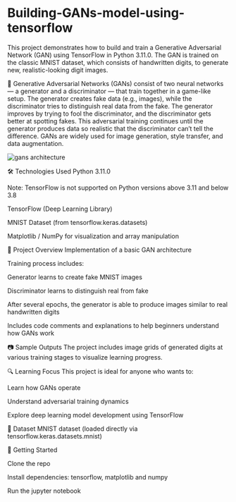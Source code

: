 # Building-GANs-model-using-tensorflow
This project demonstrates how to build and train a Generative Adversarial Network (GAN) using TensorFlow in Python 3.11.0. The GAN is trained on the classic MNIST dataset, which consists of handwritten digits, to generate new, realistic-looking digit images.

🧠 Generative Adversarial Networks (GANs) consist of two neural networks — a generator and a discriminator — that train together in a game-like setup. The generator creates fake data (e.g., images), while the discriminator tries to distinguish real data from the fake. The generator improves by trying to fool the discriminator, and the discriminator gets better at spotting fakes. This adversarial training continues until the generator produces data so realistic that the discriminator can’t tell the difference. GANs are widely used for image generation, style transfer, and data augmentation.

![gans architecture](https://github.com/user-attachments/assets/a645a33d-006a-4400-a11c-308b6ab8a3e1)

🛠 Technologies Used
Python 3.11.0

Note: TensorFlow is not supported on Python versions above 3.11 and below 3.8

TensorFlow (Deep Learning Library)

MNIST Dataset (from tensorflow.keras.datasets)

Matplotlib / NumPy for visualization and array manipulation

📌 Project Overview
Implementation of a basic GAN architecture

Training process includes:

Generator learns to create fake MNIST images

Discriminator learns to distinguish real from fake

After several epochs, the generator is able to produce images similar to real handwritten digits

Includes code comments and explanations to help beginners understand how GANs work

📷 Sample Outputs
The project includes image grids of generated digits at various training stages to visualize learning progress.

🔍 Learning Focus
This project is ideal for anyone who wants to:

Learn how GANs operate

Understand adversarial training dynamics

Explore deep learning model development using TensorFlow

📁 Dataset
MNIST dataset (loaded directly via tensorflow.keras.datasets.mnist)

🚀 Getting Started

Clone the repo

Install dependencies:
tensorflow,
matplotlib and
numpy

Run the jupyter notebook
